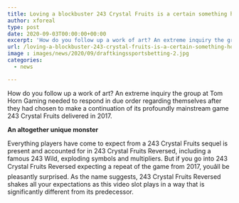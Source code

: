```yaml
---
title: Loving a blockbuster 243 Crystal Fruits is a certain something however playing its replacement is an altogether extraordinary beast
author: xforeal 
type: post
date: 2020-09-03T00:00:00+00:00
excerpt: 'How do you follow up a work of art? An extreme inquiry the group at Tom Horn Gaming needed to respond in due order regarding themselves after they had chosen to make a continuation of its profoundly famous game 243 Crystal Fruits delivered in 2017 '
url: /loving-a-blockbuster-243-crystal-fruits-is-a-certain-something-however-playing-its-replacement-is-an-altogether-extraordinary-beast/
image : images/news/2020/09/draftkingssportsbetting-2.jpg
categories:
  - news

---
```

How do you follow up a work of art? An extreme inquiry the group at Tom Horn Gaming needed to respond in due order regarding themselves after they had chosen to make a continuation of its profoundly mainstream game 243 Crystal Fruits delivered in 2017. 

**An altogether unique monster** 

Everything players have come to expect from a 243 Crystal Fruits sequel is present and accounted for in 243 Crystal Fruits Reversed, including a famous 243 Wild, exploding symbols and multipliers. But if you go into 243 Crystal Fruits Reversed expecting a repeat of the game from 2017, youâll be pleasantly surprised. As the name suggests, 243 Crystal Fruits Reversed shakes all your expectations as this video slot plays in a way that is significantly different from its predecessor. 

<div class="videoWrapper">
  </p>